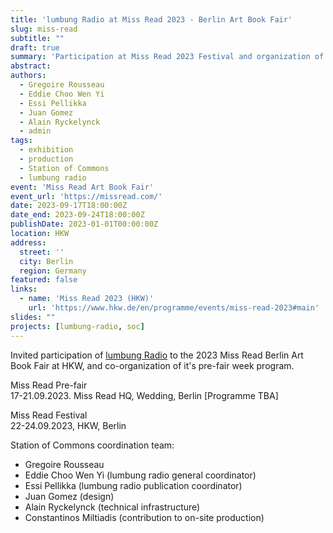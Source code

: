 ```yaml
---
title: 'lumbung Radio at Miss Read 2023 - Berlin Art Book Fair'
slug: miss-read
subtitle: ""
draft: true
summary: 'Participation at Miss Read 2023 Festival and organization of the pre-fair week programme. Berlin 2023'
abstract: 
authors:
  - Gregoire Rousseau
  - Eddie Choo Wen Yi
  - Essi Pellikka 
  - Juan Gomez 
  - Alain Ryckelynck
  - admin
tags:
  - exhibition
  - production
  - Station of Commons
  - lumbung radio
event: 'Miss Read Art Book Fair'
event_url: 'https://missread.com/'
date: 2023-09-17T18:00:00Z
date_end: 2023-09-24T18:00:00Z
publishDate: 2023-01-01T00:00:00Z
location: HKW
address:
  street: ''
  city: Berlin
  region: Germany
featured: false
links:
  - name: 'Miss Read 2023 (HKW)'
    url: 'https://www.hkw.de/en/programme/events/miss-read-2023#main'
slides: ""
projects: [lumbung-radio, soc]
---
```


Invited participation of [lumbung Radio](../../project/lumbung-radio) to the 2023 Miss Read Berlin Art Book Fair at HKW, and co-organization of it's pre-fair week program. 

Miss Read Pre-fair  
17-21.09.2023. Miss Read HQ, Wedding, Berlin [Programme TBA]    

Miss Read Festival  
22-24.09.2023, HKW, Berlin

Station of Commons coordination team: 
- Gregoire Rousseau
- Eddie Choo Wen Yi (lumbung radio general coordinator)
- Essi Pellikka (lumbung radio publication coordinator)
- Juan Gomez (design)
- Alain Ryckelynck (technical infrastructure)
- Constantinos Miltiadis (contribution to on-site production)

<!--The pre-fair week will include discussions and performances, and 
lumbung radio members will participate with live performances, discussions, and exhibition of publications. The  -->



